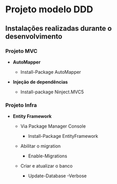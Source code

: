 # Projeto modelo DDD

## Instalações realizadas durante o desenvolvimento

### Projeto MVC
- **AutoMapper**
    - Install-Package AutoMapper

- **Injeção de dependências**
    - Install-package Ninject.MVC5

### Projeto Infra
- **Entity Framework**
    - Via Package Manager Console
        - Install-Package EntityFramework

	- Abilitar o migration
		- Enable-Migrations

	- Criar e atualizar o banco 
		- Update-Database -Verbose

